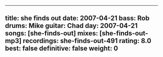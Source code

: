 
---
title: she finds out
date: 2007-04-21
bass:	Rob
drums:	Mike
guitar:	Chad
day: 2007-04-21
songs: [she-finds-out]
mixes: [she-finds-out-mp3]
recordings: she-finds-out-491
rating: 8.0
best: false
definitive: false
weight: 0
---
